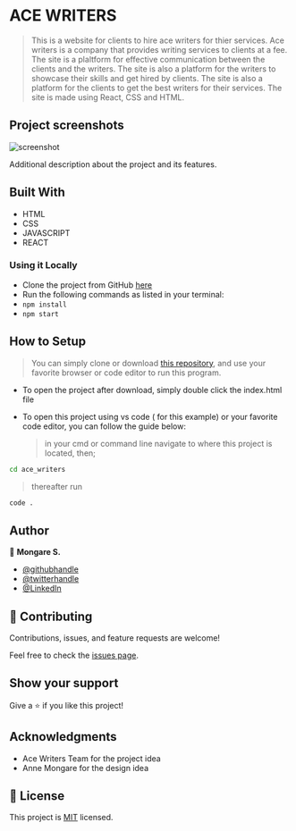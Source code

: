 # ACE WRITERS

> This is a website for clients to hire ace writers for thier services. Ace writers is a company that provides writing services to clients at a fee. The site is a plaltform for effective communication between the clients and the writers. The site is also a platform for the writers to showcase their skills and get hired by clients. The site is also a platform for the clients to get the best writers for their services. The site is made using React, CSS and HTML.

## Project screenshots

![screenshot](./app_screenshot.png)

Additional description about the project and its features.

## Built With

- HTML
- CSS
- JAVASCRIPT
- REACT

### Using it Locally

- Clone the project from GitHub [here](https://github.com/Mosams/ace_writers.git)
- Run the following commands as listed in your terminal:
- `npm install`
- `npm start`

## How to Setup

> You can simply clone or download [this repository](https://github.com/Mosams/ace_writers.git), and use your favorite browser or code editor to run this program.

- To open the project after download, simply double click the index.html file

- To open this project using vs code ( for this example) or your favorite code editor, you can follow the guide below:
  > in your cmd or command line navigate to where this project is located, then;

```cmd
cd ace_writers
```

> thereafter run

```cmd
code .
```

## Author

👤 **Mongare S.**

- [@githubhandle](https://github.com/Mosams/)
- [@twitterhandle](https://twitter.com/sam_mongare)
- [@LinkedIn](https://www.linkedin.com/in/sammy-mongare-b8288310b/)

## 🤝 Contributing

Contributions, issues, and feature requests are welcome!

Feel free to check the [issues page](../../issues/).

## Show your support

Give a ⭐️ if you like this project!

## Acknowledgments

- Ace Writers Team for the project idea
- Anne Mongare for the design idea

## 📝 License

This project is [MIT](./MIT.md) licensed.
